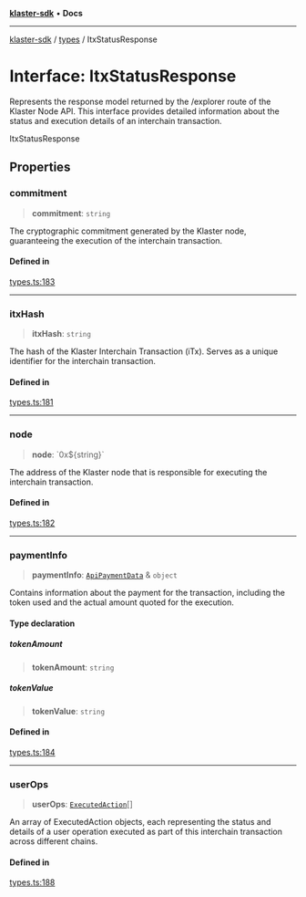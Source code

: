 [**klaster-sdk**](../../README.md) • **Docs**

***

[klaster-sdk](../../README.md) / [types](../README.md) / ItxStatusResponse

# Interface: ItxStatusResponse

Represents the response model returned by the /explorer route of the Klaster Node API.
This interface provides detailed information about the status and execution details of an interchain transaction.

 ItxStatusResponse

## Properties

### commitment

> **commitment**: `string`

The cryptographic commitment generated by the Klaster node, guaranteeing
the execution of the interchain transaction.

#### Defined in

[types.ts:183](https://github.com/0xPolycode/klaster-sdk/blob/3cf08fc5b4200ded4c039f2f5c07003d95710139/src/types.ts#L183)

***

### itxHash

> **itxHash**: `string`

The hash of the Klaster Interchain Transaction (iTx). Serves as a unique identifier
for the interchain transaction.

#### Defined in

[types.ts:181](https://github.com/0xPolycode/klaster-sdk/blob/3cf08fc5b4200ded4c039f2f5c07003d95710139/src/types.ts#L181)

***

### node

> **node**: \`0x$\{string\}\`

The address of the Klaster node that is responsible for executing the interchain transaction.

#### Defined in

[types.ts:182](https://github.com/0xPolycode/klaster-sdk/blob/3cf08fc5b4200ded4c039f2f5c07003d95710139/src/types.ts#L182)

***

### paymentInfo

> **paymentInfo**: [`ApiPaymentData`](ApiPaymentData.md) & `object`

Contains information about the payment for the transaction, including the token
used and the actual amount quoted for the execution.

#### Type declaration

##### tokenAmount

> **tokenAmount**: `string`

##### tokenValue

> **tokenValue**: `string`

#### Defined in

[types.ts:184](https://github.com/0xPolycode/klaster-sdk/blob/3cf08fc5b4200ded4c039f2f5c07003d95710139/src/types.ts#L184)

***

### userOps

> **userOps**: [`ExecutedAction`](ExecutedAction.md)[]

An array of ExecutedAction objects, each representing the status and
details of a user operation executed as part of this interchain transaction across different chains.

#### Defined in

[types.ts:188](https://github.com/0xPolycode/klaster-sdk/blob/3cf08fc5b4200ded4c039f2f5c07003d95710139/src/types.ts#L188)
